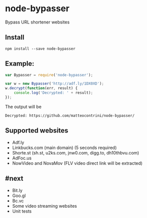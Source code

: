 # node-bypasser
Bypass URL shortener websites

## Install

```
npm install --save node-bypasser
```

## Example:

```javascript
var Bypasser = require('node-bypasser');

var w = new Bypasser('http://adf.ly/1DX0XD');
w.decrypt(function(err, result) {
	console.log('Decrypted: ' + result);
});
```

The output will be 
```
Decrypted: https://github.com/matteocontrini/node-bypasser/
```

## Supported websites
* Adf.ly
* Linkbucks.com (main domain) (5 seconds required)
* Shorte.st (sh.st, u2ks.com, jnw0.com, digg.to, dh10thbvu.com)
* AdFoc.us
* NowVideo and NovaMov (FLV video direct link will be extracted)

## #next
* Bit.ly
* Goo.gl
* Bc.vc
* Some video streaming websites
* Unit tests
